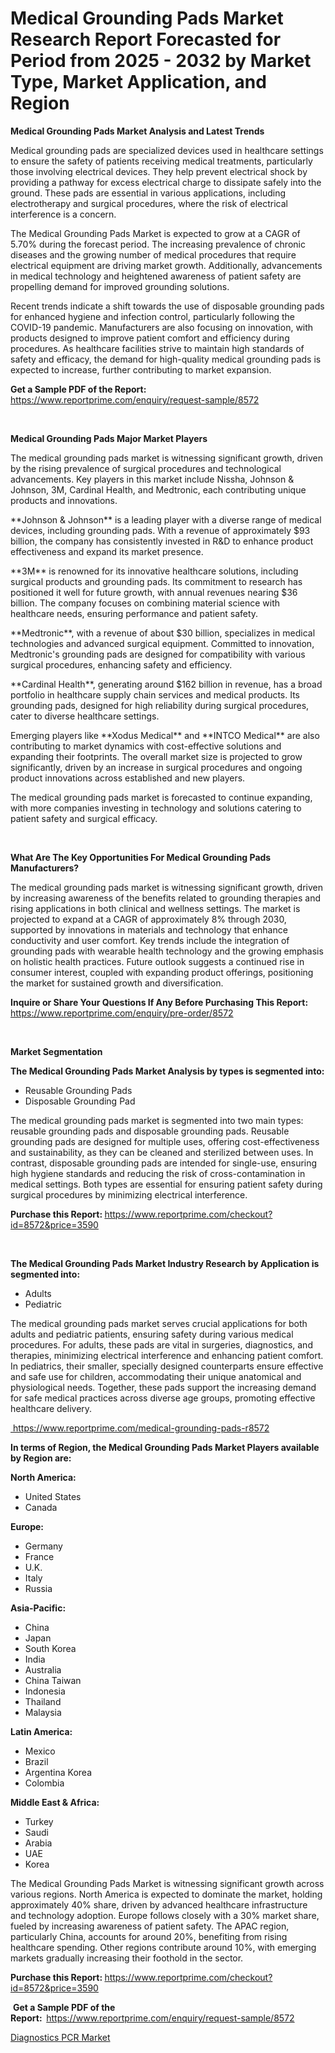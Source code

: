 <p><h1>Medical Grounding Pads Market Research Report Forecasted for Period from 2025 -  2032 by Market Type, Market Application, and Region</h1></p><p><strong>Medical Grounding Pads Market Analysis and Latest Trends</strong></p>
<p><p>Medical grounding pads are specialized devices used in healthcare settings to ensure the safety of patients receiving medical treatments, particularly those involving electrical devices. They help prevent electrical shock by providing a pathway for excess electrical charge to dissipate safely into the ground. These pads are essential in various applications, including electrotherapy and surgical procedures, where the risk of electrical interference is a concern.</p><p>The Medical Grounding Pads Market is expected to grow at a CAGR of 5.70% during the forecast period. The increasing prevalence of chronic diseases and the growing number of medical procedures that require electrical equipment are driving market growth. Additionally, advancements in medical technology and heightened awareness of patient safety are propelling demand for improved grounding solutions. </p><p>Recent trends indicate a shift towards the use of disposable grounding pads for enhanced hygiene and infection control, particularly following the COVID-19 pandemic. Manufacturers are also focusing on innovation, with products designed to improve patient comfort and efficiency during procedures. As healthcare facilities strive to maintain high standards of safety and efficacy, the demand for high-quality medical grounding pads is expected to increase, further contributing to market expansion.</p></p>
<p><strong>Get a Sample PDF of the Report:&nbsp;</strong> <a href="https://www.reportprime.com/enquiry/request-sample/8572?utm_campaign=2760&utm_medium=2&utm_source=Github&utm_content=ia&utm_term=20032025&utm_id=medical-grounding-pads">https://www.reportprime.com/enquiry/request-sample/8572</a></p>
<p>&nbsp;</p>
<p><strong>Medical Grounding Pads Major Market Players</strong></p>
<p><p>The medical grounding pads market is witnessing significant growth, driven by the rising prevalence of surgical procedures and technological advancements. Key players in this market include Nissha, Johnson & Johnson, 3M, Cardinal Health, and Medtronic, each contributing unique products and innovations.</p><p>**Johnson & Johnson** is a leading player with a diverse range of medical devices, including grounding pads. With a revenue of approximately $93 billion, the company has consistently invested in R&D to enhance product effectiveness and expand its market presence.</p><p>**3M** is renowned for its innovative healthcare solutions, including surgical products and grounding pads. Its commitment to research has positioned it well for future growth, with annual revenues nearing $36 billion. The company focuses on combining material science with healthcare needs, ensuring performance and patient safety.</p><p>**Medtronic**, with a revenue of about $30 billion, specializes in medical technologies and advanced surgical equipment. Committed to innovation, Medtronic's grounding pads are designed for compatibility with various surgical procedures, enhancing safety and efficiency.</p><p>**Cardinal Health**, generating around $162 billion in revenue, has a broad portfolio in healthcare supply chain services and medical products. Its grounding pads, designed for high reliability during surgical procedures, cater to diverse healthcare settings.</p><p>Emerging players like **Xodus Medical** and **INTCO Medical** are also contributing to market dynamics with cost-effective solutions and expanding their footprints. The overall market size is projected to grow significantly, driven by an increase in surgical procedures and ongoing product innovations across established and new players.</p><p>The medical grounding pads market is forecasted to continue expanding, with more companies investing in technology and solutions catering to patient safety and surgical efficacy.</p></p>
<p>&nbsp;</p>
<p><strong>What Are The Key Opportunities For Medical Grounding Pads Manufacturers?</strong></p>
<p><p>The medical grounding pads market is witnessing significant growth, driven by increasing awareness of the benefits related to grounding therapies and rising applications in both clinical and wellness settings. The market is projected to expand at a CAGR of approximately 8% through 2030, supported by innovations in materials and technology that enhance conductivity and user comfort. Key trends include the integration of grounding pads with wearable health technology and the growing emphasis on holistic health practices. Future outlook suggests a continued rise in consumer interest, coupled with expanding product offerings, positioning the market for sustained growth and diversification.</p></p>
<p><strong>Inquire or Share Your Questions If Any Before Purchasing This Report:</strong> <a href="https://www.reportprime.com/enquiry/pre-order/8572?utm_campaign=2760&utm_medium=2&utm_source=Github&utm_content=ia&utm_term=20032025&utm_id=medical-grounding-pads">https://www.reportprime.com/enquiry/pre-order/8572</a></p>
<p>&nbsp;</p>
<p><strong>Market Segmentation</strong></p>
<p><strong>The Medical Grounding Pads Market Analysis by types is segmented into:</strong></p>
<p><ul><li>Reusable Grounding Pads</li><li>Disposable Grounding Pad</li></ul></p>
<p><p>The medical grounding pads market is segmented into two main types: reusable grounding pads and disposable grounding pads. Reusable grounding pads are designed for multiple uses, offering cost-effectiveness and sustainability, as they can be cleaned and sterilized between uses. In contrast, disposable grounding pads are intended for single-use, ensuring high hygiene standards and reducing the risk of cross-contamination in medical settings. Both types are essential for ensuring patient safety during surgical procedures by minimizing electrical interference.</p></p>
<p><strong>Purchase this Report:&nbsp;</strong><a href="https://www.reportprime.com/checkout?id=8572&price=3590&utm_campaign=2760&utm_medium=2&utm_source=Github&utm_content=ia&utm_term=20032025&utm_id=medical-grounding-pads">https://www.reportprime.com/checkout?id=8572&price=3590</a></p>
<p>&nbsp;</p>
<p><strong>The Medical Grounding Pads Market Industry Research by Application is segmented into:</strong></p>
<p><ul><li>Adults</li><li>Pediatric</li></ul></p>
<p><p>The medical grounding pads market serves crucial applications for both adults and pediatric patients, ensuring safety during various medical procedures. For adults, these pads are vital in surgeries, diagnostics, and therapies, minimizing electrical interference and enhancing patient comfort. In pediatrics, their smaller, specially designed counterparts ensure effective and safe use for children, accommodating their unique anatomical and physiological needs. Together, these pads support the increasing demand for safe medical practices across diverse age groups, promoting effective healthcare delivery.</p></p>
<p><a href="https://www.reportprime.com/medical-grounding-pads-r8572?utm_campaign=2760&utm_medium=2&utm_source=Github&utm_content=ia&utm_term=20032025&utm_id=medical-grounding-pads">&nbsp;https://www.reportprime.com/medical-grounding-pads-r8572</a></p>
<p><strong>In terms of Region, the Medical Grounding Pads Market Players available by Region are:</strong></p>
<p>
    <p> <strong> North America: </strong>
        <ul>
            <li>United States</li>
            <li>Canada</li>
        </ul>
        </p> 
    <p> <strong> Europe: </strong>
        <ul>
            <li>Germany</li>
            <li>France</li>
            <li>U.K.</li>
            <li>Italy</li>
            <li>Russia</li>
        </ul>
        </p> 
    <p> <strong> Asia-Pacific: </strong>
        <ul>
            <li>China</li>
            <li>Japan</li>
            <li>South Korea</li>
            <li>India</li>
            <li>Australia</li>
            <li>China Taiwan</li>
            <li>Indonesia</li>
            <li>Thailand</li>
            <li>Malaysia</li>
        </ul>
        </p> 
    <p> <strong> Latin America: </strong>
        <ul>
            <li>Mexico</li>
            <li>Brazil</li>
            <li>Argentina Korea</li>
            <li>Colombia</li>
        </ul>
        </p> 
    <p> <strong> Middle East & Africa: </strong>
        <ul>
            <li>Turkey</li>
            <li>Saudi</li>
            <li>Arabia</li>
            <li>UAE</li>
            <li>Korea</li>
        </ul>
    </p>
    </p>
<p><p>The Medical Grounding Pads Market is witnessing significant growth across various regions. North America is expected to dominate the market, holding approximately 40% share, driven by advanced healthcare infrastructure and technology adoption. Europe follows closely with a 30% market share, fueled by increasing awareness of patient safety. The APAC region, particularly China, accounts for around 20%, benefiting from rising healthcare spending. Other regions contribute around 10%, with emerging markets gradually increasing their foothold in the sector.</p></p>
<p><strong>Purchase this Report: </strong><a href="https://www.reportprime.com/checkout?id=8572&price=3590&utm_campaign=2760&utm_medium=2&utm_source=Github&utm_content=ia&utm_term=20032025&utm_id=medical-grounding-pads">https://www.reportprime.com/checkout?id=8572&price=3590</a></p>
<p>&nbsp;<strong>Get a Sample PDF of the Report:&nbsp;&nbsp;</strong><a href="https://www.reportprime.com/enquiry/request-sample/8572?utm_campaign=2760&utm_medium=2&utm_source=Github&utm_content=ia&utm_term=20032025&utm_id=medical-grounding-pads">https://www.reportprime.com/enquiry/request-sample/8572</a></p>
<p><strong></strong></p>
<p><p><a href="https://github.com/sekohlorik/Market-Research-Report-List-1/blob/main/diagnostics-pcr-market.md?utm_campaign=2760&utm_medium=2&utm_source=Github&utm_content=ia&utm_term=20032025&utm_id=medical-grounding-pads">Diagnostics PCR Market</a></p></p>